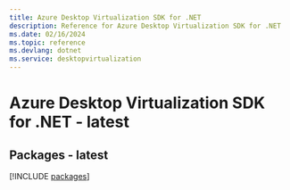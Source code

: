 ```yaml
---
title: Azure Desktop Virtualization SDK for .NET
description: Reference for Azure Desktop Virtualization SDK for .NET
ms.date: 02/16/2024
ms.topic: reference
ms.devlang: dotnet
ms.service: desktopvirtualization
---
```

# Azure Desktop Virtualization SDK for .NET - latest
## Packages - latest
[!INCLUDE [packages](desktop-virtualization-index.md)]